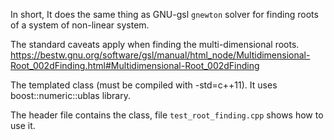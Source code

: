 In short, It does the same thing as GNU-gsl `gnewton` solver for finding roots
of a system of non-linear system.

The standard caveats apply when finding the multi-dimensional roots.
https://bestw.gnu.org/software/gsl/manual/html_node/Multidimensional-Root_002dFinding.html#Multidimensional-Root_002dFinding

The templated class (must be compiled with  -std=c++11). It uses boost::numeric::ublas library.

The header file contains the class, file `test_root_finding.cpp` shows how to use it.
